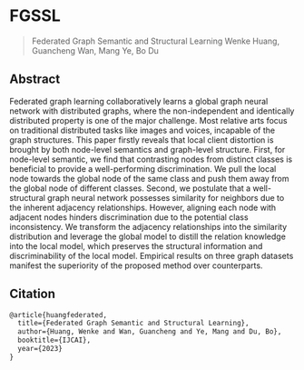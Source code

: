# FGSSL

>Federated Graph Semantic and Structural Learning
>Wenke Huang, Guancheng Wan, Mang Ye, Bo Du

## Abstract

Federated graph learning collaboratively learns a global graph neural network with distributed graphs, where the non-independent and identically distributed property is one of the major challenge. Most relative arts focus on traditional distributed tasks like images and voices, incapable of the graph structures. This paper firstly reveals that local client distortion is brought by both node-level semantics and graph-level structure. First, for node-level semantic, we find that contrasting nodes from distinct classes is beneficial to provide a well-performing discrimination. We pull the local node towards the global node of the same class and push them away from the global node of different classes. Second, we postulate that a well-structural graph neural network possesses similarity for neighbors due to the inherent adjacency relationships. However, aligning each node with adjacent nodes hinders discrimination due to the potential class inconsistency. We transform the adjacency relationships into the similarity distribution and leverage the global model to distill the relation knowledge into the local model, which preserves the structural information and discriminability of the local model. Empirical results on three graph datasets manifest the superiority of the proposed method over counterparts.

## Citation

``` latex
@article{huangfederated,
  title={Federated Graph Semantic and Structural Learning},
  author={Huang, Wenke and Wan, Guancheng and Ye, Mang and Du, Bo},
  booktitle={IJCAI},
  year={2023}
}
```

